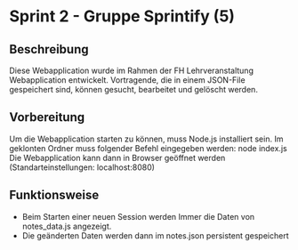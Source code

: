 # Sprint 2 - Gruppe Sprintify (5)

## Beschreibung
Diese Webapplication wurde im Rahmen der FH Lehrveranstaltung Webapplication entwickelt. Vortragende, die in einem JSON-File gespeichert sind, können gesucht, bearbeitet und gelöscht werden.

## Vorbereitung
Um die Webapplication starten zu können, muss Node.js installiert sein.
Im geklonten Ordner muss folgender Befehl eingegeben werden: node index.js
Die Webapplication kann dann in Browser geöffnet werden (Standarteinstellungen: localhost:8080)

## Funktionsweise
* Beim Starten einer neuen Session werden Immer die Daten von notes_data.js angezeigt.
* Die geänderten Daten werden dann im notes.json persistent gespeichert
